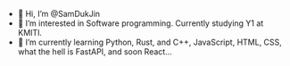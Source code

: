 - 👋 Hi, I’m @SamDukJin
- 👀 I’m interested in Software programming. Currently studying Y1 at KMITl.
- 🌱 I’m currently learning Python, Rust, and C++, JavaScript, HTML, CSS, what the hell is FastAPI, and soon React...





<!---
SamDukJin/SamDukJin is a ✨ special ✨ repository because its `README.md` (this file) appears on your GitHub profile.
You can click the Preview link to take a look at your changes.
--->
